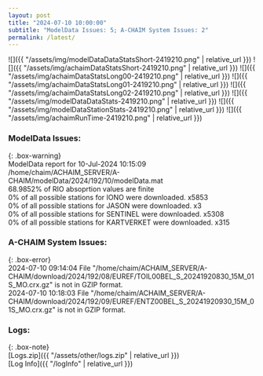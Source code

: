 ```yaml
---
layout: post
title: "2024-07-10 10:00:00"
subtitle: "ModelData Issues: 5; A-CHAIM System Issues: 2"
permalink: /latest/
---
```


![]({{ "/assets/img/modelDataDataStatsShort-2419210.png" | relative_url }})
![]({{ "/assets/img/achaimDataStatsShort-2419210.png" | relative_url }})
![]({{ "/assets/img/achaimDataStatsLong00-2419210.png" | relative_url }})
![]({{ "/assets/img/achaimDataStatsLong01-2419210.png" | relative_url }})
![]({{ "/assets/img/achaimDataStatsLong02-2419210.png" | relative_url }})
![]({{ "/assets/img/modelDataDataStats-2419210.png" | relative_url }})
![]({{ "/assets/img/modelDataStationStats-2419210.png" | relative_url }})
![]({{ "/assets/img/achaimRunTime-2419210.png" | relative_url }})


### ModelData Issues:  
  
{: .box-warning}  
 ModelData report for 10-Jul-2024 10:15:09   
 /home/chaim/ACHAIM_SERVER/A-CHAIM/modelData/2024/192/10/modelData.mat   
 68.9852% of RIO absoprtion values are finite   
 0% of all possible stations for IONO were downloaded. x5853   
 0% of all possible stations for JASON were downloaded. x3   
 0% of all possible stations for SENTINEL were downloaded. x5308   
 0% of all possible stations for KARTVERKET were downloaded. x315   
  
### A-CHAIM System Issues:  
  
{: .box-error}  
2024-07-10 09:14:04 File "/home/chaim/ACHAIM_SERVER/A-CHAIM/download/2024/192/08/EUREF/TOIL00BEL_S_20241920830_15M_01S_MO.crx.gz" is not in GZIP format.  
2024-07-10 10:18:03 File "/home/chaim/ACHAIM_SERVER/A-CHAIM/download/2024/192/09/EUREF/ENTZ00BEL_S_20241920930_15M_01S_MO.crx.gz" is not in GZIP format.  

### Logs:  
  
{: .box-note}  
[Logs.zip]({{ "/assets/other/logs.zip" | relative_url }})  
[Log Info]({{ "/logInfo" | relative_url }})  
